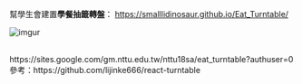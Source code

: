 幫學生會建置<strong>學餐抽籤轉盤</strong>：
https://smalllidinosaur.github.io/Eat_Turntable/

![imgur](https://i.imgur.com/Be6syqZ.jpeg "示範")

<br>
https://sites.google.com/gm.nttu.edu.tw/nttu18sa/eat_turntable?authuser=0


<br>
參考：https://github.com/lijinke666/react-turntable
